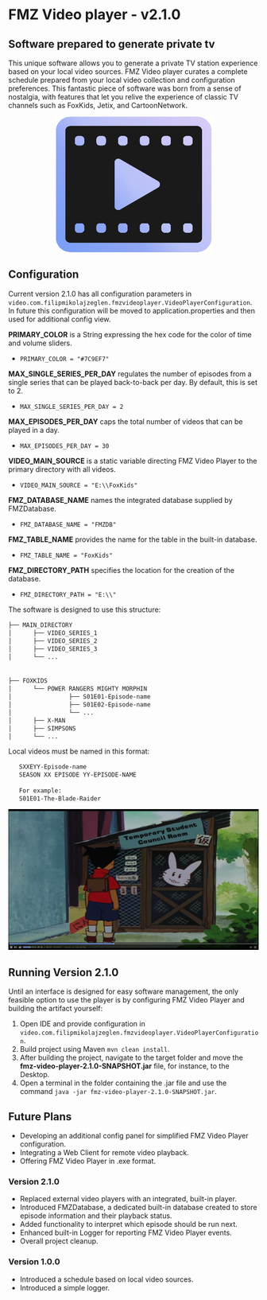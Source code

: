 # FMZ Video player - v2.1.0

## Software prepared to generate private tv

This unique software allows you to generate a private TV station experience based on your local video sources.
FMZ Video player curates a complete schedule prepared from your local video collection and configuration preferences.
This fantastic piece of software was born from a sense of nostalgia, with features that let you relive the experience of classic TV channels such as FoxKids, Jetix, and CartoonNetwork.

<p align="center">
  <img src="src/main/resources/fmzPlayerIcon.png">
</p>

## Configuration

Current version 2.1.0 has all configuration parameters in `video.com.filipmikolajzeglen.fmzvideoplayer.VideoPlayerConfiguration`.
In future this configuration will be moved to application.properties and then used for additional config view.

**PRIMARY_COLOR** is a String expressing the hex code for the color of time and volume sliders.

- `PRIMARY_COLOR = "#7C9EF7"`

**MAX_SINGLE_SERIES_PER_DAY** regulates the number of episodes from a single series that can be played back-to-back per day. By default, this is set to 2.

- `MAX_SINGLE_SERIES_PER_DAY = 2`

**MAX_EPISODES_PER_DAY** caps the total number of videos that can be played in a day.

- `MAX_EPISODES_PER_DAY = 30`

**VIDEO_MAIN_SOURCE** is a static variable directing FMZ Video Player to the primary directory with all videos.

- `VIDEO_MAIN_SOURCE = "E:\\FoxKids"`

**FMZ_DATABASE_NAME** names the integrated database supplied by FMZDatabase.

- `FMZ_DATABASE_NAME = "FMZDB"`

**FMZ_TABLE_NAME** provides the name for the table in the built-in database.

- `FMZ_TABLE_NAME = "FoxKids"`

**FMZ_DIRECTORY_PATH** specifies the location for the creation of the database.

- `FMZ_DIRECTORY_PATH = "E:\\"`

The software is designed to use this structure:
    
    ├── MAIN_DIRECTORY
    │      ├── VIDEO_SERIES_1
    │      ├── VIDEO_SERIES_2
    │      ├── VIDEO_SERIES_3
    │      └── ...


    ├── FOXKIDS
    │      └── POWER RANGERS MIGHTY MORPHIN
    │                ├── S01E01-Episode-name
    │                ├── S01E02-Episode-name
    │                └── ...
    │      ├── X-MAN
    │      ├── SIMPSONS
    │      └── ...

Local videos must be named in this format:

       SXXEYY-Episode-name
       SEASON XX EPISODE YY-EPISODE-NAME
       
       For example:
       S01E01-The-Blade-Raider

<p align="center">
  <img src="src/main/resources/FMZVideoPlayerScreen1.png">
</p>

## Running Version 2.1.0
Until an interface is designed for easy software management, the only feasible option to use the player is by configuring FMZ Video Player and building the artifact yourself:

1. Open IDE and provide configuration in `video.com.filipmikolajzeglen.fmzvideoplayer.VideoPlayerConfiguration`.
2. Build project using Maven `mvn clean install`.
3. After building the project, navigate to the target folder and move the **fmz-video-player-2.1.0-SNAPSHOT.jar** file, for instance, to the Desktop.
4. Open a terminal in the folder containing the .jar file and use the command `java -jar fmz-video-player-2.1.0-SNAPSHOT.jar`.

## Future Plans
- Developing an additional config panel for simplified FMZ Video Player configuration.
- Integrating a Web Client for remote video playback.
- Offering FMZ Video Player in .exe format.

### Version 2.1.0
- Replaced external video players with an integrated, built-in player.
- Introduced FMZDatabase, a dedicated built-in database created to store episode information and their playback status.
- Added functionality to interpret which episode should be run next.
- Enhanced built-in Logger for reporting FMZ Video Player events.
- Overall project cleanup.

### Version 1.0.0
- Introduced a schedule based on local video sources.
- Introduced a simple logger.

